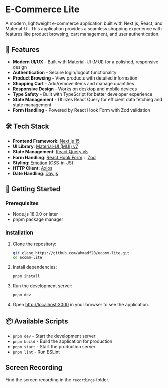 # E-Commerce Lite

A modern, lightweight e-commerce application built with Next.js, React, and Material-UI. This application provides a seamless shopping experience with features like product browsing, cart management, and user authentication.

## 🚀 Features

- **Modern UI/UX** - Built with Material-UI (MUI) for a polished, responsive design
- **Authentication** - Secure login/logout functionality
- **Product Browsing** - View products with detailed information
- **Shopping Cart** - Add/remove items and manage quantities
- **Responsive Design** - Works on desktop and mobile devices
- **Type Safety** - Built with TypeScript for better developer experience
- **State Management** - Utilizes React Query for efficient data fetching and state management
- **Form Handling** - Powered by React Hook Form with Zod validation

## 🛠️ Tech Stack

- **Frontend Framework**: [Next.js 15](https://nextjs.org/)
- **UI Library**: [Material-UI (MUI) v7](https://mui.com/)
- **State Management**: [React Query v5](https://tanstack.com/query/latest)
- **Form Handling**: [React Hook Form](https://react-hook-form.com/) + [Zod](https://zod.dev/)
- **Styling**: [Emotion](https://emotion.sh/) (CSS-in-JS)
- **HTTP Client**: [Axios](https://axios-http.com/)
- **Date Handling**: [Day.js](https://day.js.org/)

## 🚀 Getting Started

### Prerequisites

- Node.js 18.0.0 or later
- pnpm package manager

### Installation

1. Clone the repository:
   ```bash
   git clone https://github.com/ahmadf20/ecomm-lite.git
   cd ecomm-lite
   ```

2. Install dependencies:
   ```bash
   pnpm install
   ```

3. Run the development server:
   ```bash
   pnpm dev
   ```

4. Open [http://localhost:3000](http://localhost:3000) in your browser to see the application.

## 📦 Available Scripts

- `pnpm dev` - Start the development server
- `pnpm build` - Build the application for production
- `pnpm start` - Start the production server
- `pnpm lint` - Run ESLint

## Screen Recording 

Find the screen recording in the `recordings` folder.
